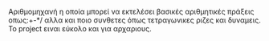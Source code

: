Αριθμομηχανή η οποία μπορεί να εκτελέσει βασικές αριθμητικές πράξεις οπως:+-*/  αλλα και ποιο συνθετες όπως τετραγωνικες ριζες και δυναμεις.
Το project ειναι εύκολο και για αρχαριους.
